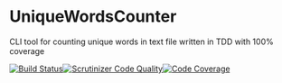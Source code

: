 # UniqueWordsCounter
CLI tool for counting unique words in text file written in TDD with 100% coverage

[![Build Status](https://scrutinizer-ci.com/g/Vehsamrak/UniqueWordsCounter/badges/build.png?b=master)](https://scrutinizer-ci.com/g/Vehsamrak/UniqueWordsCounter/build-status/master)[![Scrutinizer Code Quality](https://scrutinizer-ci.com/g/Vehsamrak/UniqueWordsCounter/badges/quality-score.png?b=master)](https://scrutinizer-ci.com/g/Vehsamrak/UniqueWordsCounter/?branch=master)[![Code Coverage](https://scrutinizer-ci.com/g/Vehsamrak/UniqueWordsCounter/badges/coverage.png?b=master)](https://scrutinizer-ci.com/g/Vehsamrak/UniqueWordsCounter/?branch=master)
